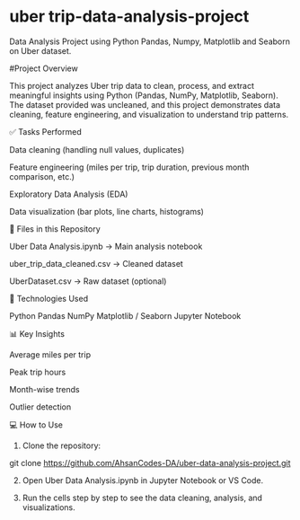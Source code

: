 # uber trip-data-analysis-project
Data Analysis Project using Python Pandas, Numpy,  Matplotlib and Seaborn on Uber dataset.


#Project Overview

This project analyzes Uber trip data to clean, process, and extract meaningful insights using Python (Pandas, NumPy, Matplotlib, Seaborn). The dataset provided was uncleaned, and this project demonstrates data cleaning, feature engineering, and visualization to understand trip patterns.

✅ Tasks Performed

Data cleaning (handling null values, duplicates)

Feature engineering (miles per trip, trip duration, previous month comparison, etc.)

Exploratory Data Analysis (EDA)

Data visualization (bar plots, line charts, histograms)


📂 Files in this Repository

Uber Data Analysis.ipynb → Main analysis notebook

uber_trip_data_cleaned.csv → Cleaned dataset

UberDataset.csv → Raw dataset (optional)


🧠 Technologies Used

Python
Pandas
NumPy
Matplotlib / Seaborn
Jupyter Notebook


📊 Key Insights

Average miles per trip

Peak trip hours

Month-wise trends

Outlier detection


💻 How to Use

1. Clone the repository:

git clone https://github.com/AhsanCodes-DA/uber-data-analysis-project.git

2. Open Uber Data Analysis.ipynb in Jupyter Notebook or VS Code.

3. Run the cells step by step to see the data cleaning, analysis, and visualizations.
